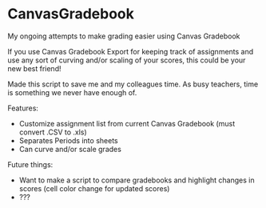 # CanvasGradebook
My ongoing attempts to make grading easier using Canvas Gradebook

If you use Canvas Gradebook Export for keeping track of assignments and use any sort of curving and/or scaling of your scores, this could be your new best friend!

Made this script to save me and my colleagues time.  As busy teachers, time is something we never have enough of.

Features:
  - Customize assignment list from current Canvas Gradebook (must convert .CSV to .xls)
  - Separates Periods into sheets
  - Can curve and/or scale grades

Future things:
  - Want to make a script to compare gradebooks and highlight changes in scores (cell color change for updated scores)
  - ???
